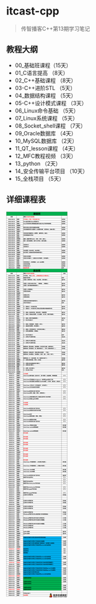 # itcast-cpp
> 传智播客C++第13期学习笔记

## 教程大纲

+ 00_基础班课程（15天）
+ 01_C语言提高 （8天）
+ 02_C++基础课程 （8天）
+ 03-C++进阶STL （5天）
+ 04_数据结构课程 （5天）
+ 05-C++设计模式课程 （3天）
+ 06_Linux命令基础 （5天）
+ 07_Linux系统课程 （5天）
+ 08_Socket_shell课程 （7天）
+ 09_Oracle数据库 （4天）
+ 10_MySQL数据库 （2天）
+ 11_QT_lesson课程 （4天）
+ 12_MFC教程视频 （3天）
+ 13_python （2天）
+ 14_安全传输平台项目 （10天）
+ 15_全栈项目 （5天）

## 详细课程表
![课程表](课程表.png)
